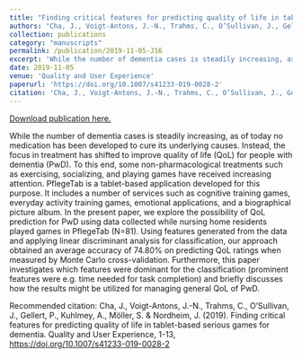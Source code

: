 ```yaml
---
title: "Finding critical features for predicting quality of life in tablet-based serious games for dementia"
authors: "Cha, J., Voigt-Antons, J.-N., Trahms, C., O’Sullivan, J., Gellert, P., Kuhlmey, A., Möller, S. & Nordheim, J."
collection: publications
category: "manuscripts"
permalink: /publication/2019-11-05-J16
excerpt: 'While the number of dementia cases is steadily increasing, as of today no medication has been developed to cure its underlying causes. Instead, the focus in treatment has shifted to improve quality of life (QoL) for people with dementia (PwD). To this end, some non-pharmacological treatments such as exercising, socializing, and playing games have received increasing attention. PflegeTab is a tablet-based application developed for this purpose. It includes a number of services such as cognitive training games, everyday activity training games, emotional applications, and a biographical picture album. In the present paper, we explore the possibility of QoL prediction for PwD using data collected while nursing home residents played games in PflegeTab (N=81). Using features generated from the data and applying linear discriminant analysis for classification, our approach obtained an average accuracy of 74.80% on predicting QoL ratings when measured by Monte Carlo cross-validation. Furthermore, this paper investigates which features were dominant for the classification (prominent features were e.g. time needed for task completion) and briefly discusses how the results might be utilized for managing general QoL of PwD.'
date: 2019-11-05
venue: 'Quality and User Experience'
paperurl: 'https://doi.org/10.1007/s41233-019-0028-2'
citation: 'Cha, J., Voigt-Antons, J.-N., Trahms, C., O’Sullivan, J., Gellert, P., Kuhlmey, A., Möller, S. &amp; Nordheim, J. (2019). Finding critical features for predicting quality of life in tablet-based serious games for dementia. Quality and User Experience, 1-13, https://doi.org/10.1007/s41233-019-0028-2'
---
```


<a href='https://doi.org/10.1007/s41233-019-0028-2'>Download publication here.</a>

While the number of dementia cases is steadily increasing, as of today no medication has been developed to cure its underlying causes. Instead, the focus in treatment has shifted to improve quality of life (QoL) for people with dementia (PwD). To this end, some non-pharmacological treatments such as exercising, socializing, and playing games have received increasing attention. PflegeTab is a tablet-based application developed for this purpose. It includes a number of services such as cognitive training games, everyday activity training games, emotional applications, and a biographical picture album. In the present paper, we explore the possibility of QoL prediction for PwD using data collected while nursing home residents played games in PflegeTab (N=81). Using features generated from the data and applying linear discriminant analysis for classification, our approach obtained an average accuracy of 74.80% on predicting QoL ratings when measured by Monte Carlo cross-validation. Furthermore, this paper investigates which features were dominant for the classification (prominent features were e.g. time needed for task completion) and briefly discusses how the results might be utilized for managing general QoL of PwD.

Recommended citation: Cha, J., Voigt-Antons, J.-N., Trahms, C., O’Sullivan, J., Gellert, P., Kuhlmey, A., Möller, S. & Nordheim, J. (2019). Finding critical features for predicting quality of life in tablet-based serious games for dementia. Quality and User Experience, 1-13, https://doi.org/10.1007/s41233-019-0028-2